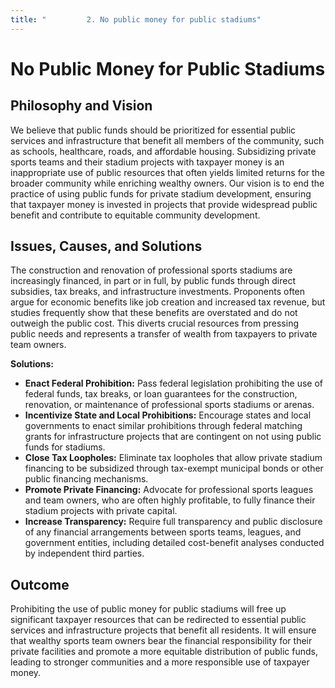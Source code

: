 ```yaml
---
title: "         2. No public money for public stadiums"
---
```


# No Public Money for Public Stadiums

## Philosophy and Vision
We believe that public funds should be prioritized for essential public services and infrastructure that benefit all members of the community, such as schools, healthcare, roads, and affordable housing. Subsidizing private sports teams and their stadium projects with taxpayer money is an inappropriate use of public resources that often yields limited returns for the broader community while enriching wealthy owners. Our vision is to end the practice of using public funds for private stadium development, ensuring that taxpayer money is invested in projects that provide widespread public benefit and contribute to equitable community development.

## Issues, Causes, and Solutions
The construction and renovation of professional sports stadiums are increasingly financed, in part or in full, by public funds through direct subsidies, tax breaks, and infrastructure investments. Proponents often argue for economic benefits like job creation and increased tax revenue, but studies frequently show that these benefits are overstated and do not outweigh the public cost. This diverts crucial resources from pressing public needs and represents a transfer of wealth from taxpayers to private team owners.

**Solutions:**
- **Enact Federal Prohibition:** Pass federal legislation prohibiting the use of federal funds, tax breaks, or loan guarantees for the construction, renovation, or maintenance of professional sports stadiums or arenas.
- **Incentivize State and Local Prohibitions:** Encourage states and local governments to enact similar prohibitions through federal matching grants for infrastructure projects that are contingent on not using public funds for stadiums.
- **Close Tax Loopholes:** Eliminate tax loopholes that allow private stadium financing to be subsidized through tax-exempt municipal bonds or other public financing mechanisms.
- **Promote Private Financing:** Advocate for professional sports leagues and team owners, who are often highly profitable, to fully finance their stadium projects with private capital.
- **Increase Transparency:** Require full transparency and public disclosure of any financial arrangements between sports teams, leagues, and government entities, including detailed cost-benefit analyses conducted by independent third parties.

## Outcome
Prohibiting the use of public money for public stadiums will free up significant taxpayer resources that can be redirected to essential public services and infrastructure projects that benefit all residents. It will ensure that wealthy sports team owners bear the financial responsibility for their private facilities and promote a more equitable distribution of public funds, leading to stronger communities and a more responsible use of taxpayer money.
